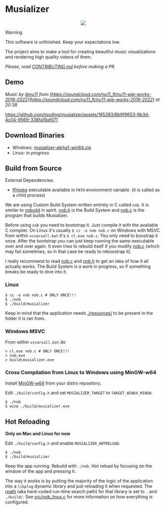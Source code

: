 # Musializer

<p align=center>
  <img src="./resources/logo/logo-256.png">
</p>

> [!WARNING]
> This software is unfinished. Keep your expectations low.

The project aims to make a tool for creating beautiful music visualizations and rendering high quality videos of them.

*Please, read [CONTRIBUTING.md](CONTRIBUTING.md) before making a PR.*

## Demo

*Music by [@nu11](https://soundcloud.com/nu11_ft) from [https://soundcloud.com/nu11_ft/nu11-wip-works-2016-2022](https://soundcloud.com/nu11_ft/nu11-wip-works-2016-2022) at 20:38*

https://github.com/tsoding/musializer/assets/165283/8b9f9653-9b3d-4c04-9569-338fa19af071

## Download Binaries

- Windows: [musializer-alpha1-win64.zip](https://github.com/tsoding/musializer/releases/download/alpha1/musializer-alpha1-win64.zip)
- Linux: *in progress*

## Build from Source

External Dependencies:
- [ffmpeg](https://ffmpeg.org/) executable available in `PATH` environment variable. (it is called as a child process)

We are using Custom Build System written entirely in C called `nob`. It is similar to [nobuild](https://github.com/tsoding/nobuild) in spirit. [nob.h](./src/nob.h) is the Build System and [nob.c](./nob.c) is the program that builds Musializer.

Before using `nob` you need to bootstrap it. Just compile it with the available C compiler. On Linux it's usually `$ cc -o nob nob.c` on Windows with MSVC from within `vcvarsall.bat` it's `$ cl.exe nob.c`. You only need to boostrap it once. After the bootstrap you can just keep running the same executable over and over again. It even tries to rebuild itself if you modify [nob.c](./nob.c) (which may fail sometimes, so in that case be ready to reboostrap it).

I really recommend to read [nob.c](./nob.c) and [nob.h](./src/nob.h) to get an idea of how it all actually works. The Build System is a work in progress, so if something breaks be ready to dive into it.

### Linux

```console
$ cc -o nob nob.c # ONLY ONCE!!!
$ ./nob
$ ./build/musializer
```

Keep in mind that the application needs [./resources/](./resources/) to be present in the folder it is ran from.

### Windows MSVC

From within `vcvarsall.bat` do

```console
> cl.exe nob.c # ONLY ONCE!!!
> nob.exe
> build\musializer.exe
```

### Cross Compilation from Linux to Windows using MinGW-w64

Install [MinGW-w64](https://www.mingw-w64.org/) from your distro repository.

Edit `./build/config.h` and set `MUSIALIZER_TARGET` to `TARGET_WIN64_MINGW`.

```console
$ ./nob
$ wine ./build/musializer.exe
```

## Hot Reloading

**Only on Mac and Linux for now**

Edit `./build/config.h` and enable `MUSIALIZER_HOTRELOAD`.

```console
$ ./nob
$ ./build/musializer
```

Keep the app running. Rebuild with `./nob`. Hot reload by focusing on the window of the app and pressing <kbd>h</kbd>.

The way it works is by putting the majority of the logic of the application into a `libplug` dynamic library and just reloading it when requested. The [rpath](https://en.wikipedia.org/wiki/Rpath) (aka hard-coded run-time search path) for that library is set to `.` and `./build/`. See [src/nob_linux.c](src/nob_linux.c) for more information on how everything is configured.
